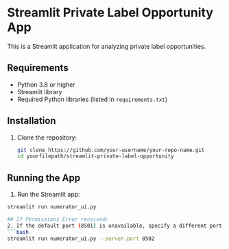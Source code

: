 # Streamlit Private Label Opportunity App

This is a Streamlit application for analyzing private label opportunities.

## Requirements
- Python 3.8 or higher
- Streamlit library
- Required Python libraries (listed in `requirements.txt`)

## Installation
1. Clone the repository:
   ```bash
   git clone https://github.com/your-username/your-repo-name.git
   cd yourfilepath/streamlit-private-label-opportunity

## Running the App
1. Run the Streamlit app:
```bash
streamlit run numerator_ui.py

## If Permissions Error received:
2. If the default port (8501) is unavailable, specify a different port:
```bash
streamlit run numerator_ui.py --server.port 8502

